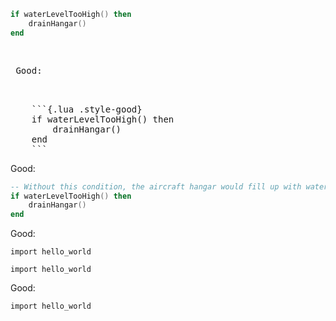 ```{.lua .style-good}
if waterLevelTooHigh() then
    drainHangar()
end
```

<pre>
    <p class="style-good"> Good:</p>

    ```{.lua .style-good}
    if waterLevelTooHigh() then
        drainHangar()
    end
    ```
</pre>


<p class="style-good">Good:</p>

```lua
-- Without this condition, the aircraft hangar would fill up with water.
if waterLevelTooHigh() then
    drainHangar()
end
```

<span class="style-good">Good:</span>

```{.python}
import hello_world
```

```{.python .style-good}
import hello_world
```

<span class="style-good">Good:</span>
```{.python}
import hello_world
```
